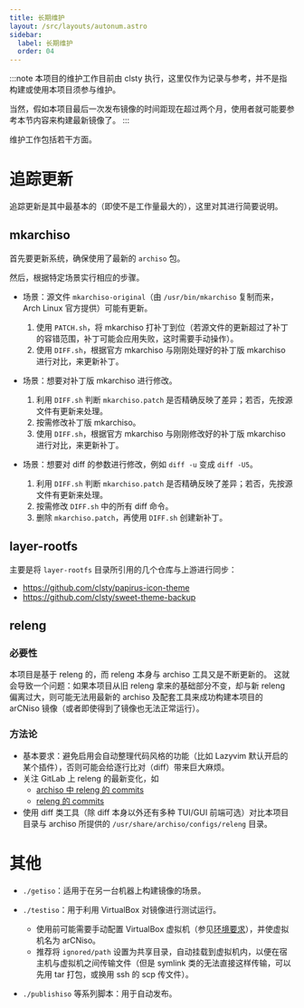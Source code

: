 ```yaml
---
title: 长期维护
layout: /src/layouts/autonum.astro
sidebar:
  label: 长期维护
  order: 04
---
```


:::note
本项目的维护工作目前由 clsty 执行，这里仅作为记录与参考，并不是指构建或使用本项目须参与维护。

当然，假如本项目最后一次发布镜像的时间距现在超过两个月，使用者就可能要参考本节内容来构建最新镜像了。
:::

维护工作包括若干方面。

# 追踪更新
追踪更新是其中最基本的（即使不是工作量最大的），这里对其进行简要说明。

## mkarchiso
首先要更新系统，确保使用了最新的 `archiso` 包。

然后，根据特定场景实行相应的步骤。

- 场景：源文件 `mkarchiso-original`（由 `/usr/bin/mkarchiso` 复制而来，Arch Linux 官方提供）可能有更新。
  1. 使用 `PATCH.sh`，将 mkarchiso 打补丁到位（若源文件的更新超过了补丁的容错范围，补丁可能会应用失败，这时需要手动操作）。
  2. 使用 `DIFF.sh`，根据官方 mkarchiso 与刚刚处理好的补丁版 mkarchiso 进行对比，来更新补丁。

- 场景：想要对补丁版 mkarchiso 进行修改。
  1. 利用 `DIFF.sh` 判断 `mkarchiso.patch` 是否精确反映了差异；若否，先按源文件有更新来处理。
  2. 按需修改补丁版 mkarchiso。
  3. 使用 `DIFF.sh`，根据官方 mkarchiso 与刚刚修改好的补丁版 mkarchiso 进行对比，来更新补丁。

- 场景：想要对 diff 的参数进行修改，例如 `diff -u` 变成 `diff -U5`。
  1. 利用 `DIFF.sh` 判断 `mkarchiso.patch` 是否精确反映了差异；若否，先按源文件有更新来处理。
  2. 按需修改 `DIFF.sh` 中的所有 diff 命令。
  3. 删除 `mkarchiso.patch`，再使用 `DIFF.sh` 创建新补丁。

## layer-rootfs
主要是将 `layer-rootfs` 目录所引用的几个仓库与上游进行同步：
- <https://github.com/clsty/papirus-icon-theme>
- <https://github.com/clsty/sweet-theme-backup>

## releng

### 必要性

本项目是基于 releng 的，而 releng 本身与 archiso 工具又是不断更新的。
这就会导致一个问题：如果本项目从旧 releng 拿来的基础部分不变，却与新 releng 偏离过大，则可能无法用最新的 archiso 及配套工具来成功构建本项目的 arCNiso 镜像（或者即使得到了镜像也无法正常运行）。

### 方法论

- 基本要求：避免启用会自动整理代码风格的功能（比如 Lazyvim 默认开启的某个插件），否则可能会给逐行比对（diff）带来巨大麻烦。
- 关注 GitLab 上 releng 的最新变化，如
  - [archiso 中 releng 的 commits](https://gitlab.archlinux.org/archlinux/archiso/-/commits/master/configs/releng?ref_type=heads)
  - [releng 的 commits](https://gitlab.archlinux.org/archlinux/releng/-/commits/master/?ref_type=HEADS)
- 使用 diff 类工具（除 diff 本身以外还有多种 TUI/GUI 前端可选）对比本项目目录与 archiso 所提供的 `/usr/share/archiso/configs/releng` 目录。


# 其他
- `./getiso`：适用于在另一台机器上构建镜像的场景。

- `./testiso`：用于利用 VirtualBox 对镜像进行测试运行。
  - 使用前可能需要手动配置 VirtualBox 虚拟机（参见[环境要求](/using/run/#%E7%8E%AF%E5%A2%83%E8%A6%81%E6%B1%82)），并使虚拟机名为 arCNiso。
  - 推荐将 `ignored/path` 设置为共享目录，自动挂载到虚拟机内，以便在宿主机与虚拟机之间传输文件（但是 symlink 类的无法直接这样传输，可以先用 tar 打包，或换用 ssh 的 scp 传文件）。

- `./publishiso` 等系列脚本：用于自动发布。
